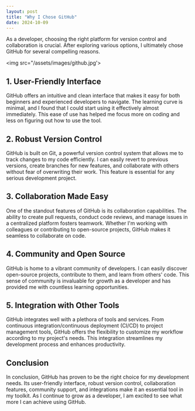 ```yaml
---
layout: post
title: "Why I Chose GitHub"
date: 2024-10-09
---
```


As a developer, choosing the right platform for version control and collaboration is crucial. After exploring various options, I ultimately chose GitHub for several compelling reasons.

<img src="/assets/images/github.jpg'>

## 1. **User-Friendly Interface**

GitHub offers an intuitive and clean interface that makes it easy for both beginners and experienced developers to navigate. The learning curve is minimal, and I found that I could start using it effectively almost immediately. This ease of use has helped me focus more on coding and less on figuring out how to use the tool.

## 2. **Robust Version Control**

GitHub is built on Git, a powerful version control system that allows me to track changes to my code efficiently. I can easily revert to previous versions, create branches for new features, and collaborate with others without fear of overwriting their work. This feature is essential for any serious development project.

## 3. **Collaboration Made Easy**

One of the standout features of GitHub is its collaboration capabilities. The ability to create pull requests, conduct code reviews, and manage issues in a centralized platform fosters teamwork. Whether I'm working with colleagues or contributing to open-source projects, GitHub makes it seamless to collaborate on code.

## 4. **Community and Open Source**

GitHub is home to a vibrant community of developers. I can easily discover open-source projects, contribute to them, and learn from others' code. This sense of community is invaluable for growth as a developer and has provided me with countless learning opportunities.

## 5. **Integration with Other Tools**

GitHub integrates well with a plethora of tools and services. From continuous integration/continuous deployment (CI/CD) to project management tools, GitHub offers the flexibility to customize my workflow according to my project's needs. This integration streamlines my development process and enhances productivity.

## Conclusion

In conclusion, GitHub has proven to be the right choice for my development needs. Its user-friendly interface, robust version control, collaboration features, community support, and integrations make it an essential tool in my toolkit. As I continue to grow as a developer, I am excited to see what more I can achieve using GitHub.
